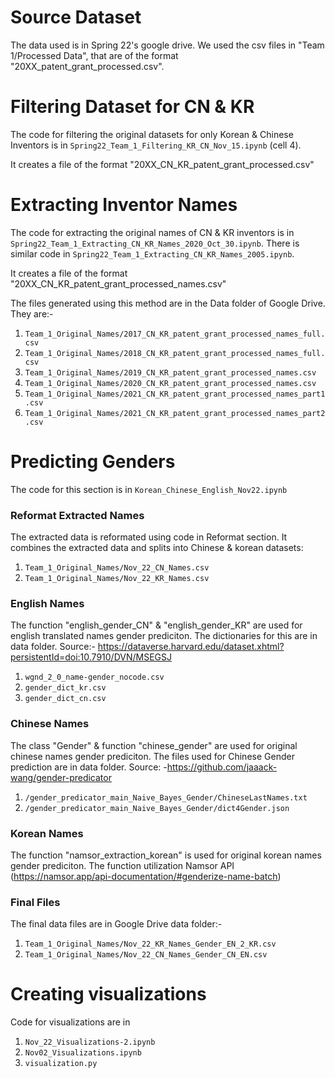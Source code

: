 # Source Dataset

The data used is in Spring 22's google drive. We used the csv files in "Team 1/Processed Data", that are of the format "20XX_patent_grant_processed.csv". 

# Filtering Dataset for CN & KR

The code for filtering the original datasets for only Korean & Chinese Inventors is in `Spring22_Team_1_Filtering_KR_CN_Nov_15.ipynb` (cell 4). 

It creates a file of the format "20XX_CN_KR_patent_grant_processed.csv"


# Extracting Inventor Names

The code for extracting the original names of CN & KR inventors is in `Spring22_Team_1_Extracting_CN_KR_Names_2020_Oct_30.ipynb`. There is similar code in `Spring22_Team_1_Extracting_CN_KR_Names_2005.ipynb`.

It creates a file of the format "20XX_CN_KR_patent_grant_processed_names.csv"

The files generated using this method are in the Data folder of Google Drive. They are:- 

1. `Team_1_Original_Names/2017_CN_KR_patent_grant_processed_names_full.csv`
2. `Team_1_Original_Names/2018_CN_KR_patent_grant_processed_names_full.csv`
3. `Team_1_Original_Names/2019_CN_KR_patent_grant_processed_names.csv`
4. `Team_1_Original_Names/2020_CN_KR_patent_grant_processed_names.csv`
5. `Team_1_Original_Names/2021_CN_KR_patent_grant_processed_names_part1.csv`
6. `Team_1_Original_Names/2021_CN_KR_patent_grant_processed_names_part2.csv`

# Predicting Genders

The code for this section is in `Korean_Chinese_English_Nov22.ipynb`

### Reformat Extracted Names

The extracted data is reformated using code in Reformat section. It combines the extracted data and splits into Chinese & korean datasets:

1. `Team_1_Original_Names/Nov_22_CN_Names.csv`
2. `Team_1_Original_Names/Nov_22_KR_Names.csv`

### English Names


The function "english_gender_CN" & "english_gender_KR" are used for english translated names gender prediciton. The dictionaries for this are in data folder. Source:- https://dataverse.harvard.edu/dataset.xhtml?persistentId=doi:10.7910/DVN/MSEGSJ

1. `wgnd_2_0_name-gender_nocode.csv`
2. `gender_dict_kr.csv`
3. `gender_dict_cn.csv`

### Chinese Names

The class "Gender" & function "chinese_gender" are used for original chinese names gender prediciton. The files used for Chinese Gender prediction are in data folder. Source: -https://github.com/jaaack-wang/gender-predicator

1. `/gender_predicator_main_Naive_Bayes_Gender/ChineseLastNames.txt`
2. `/gender_predicator_main_Naive_Bayes_Gender/dict4Gender.json`

### Korean Names

The function "namsor_extraction_korean" is used for original korean names gender prediciton. The function utilization Namsor API (https://namsor.app/api-documentation/#genderize-name-batch)

### Final Files

The final data files are in Google Drive data folder:-

1. `Team_1_Original_Names/Nov_22_KR_Names_Gender_EN_2_KR.csv`
2. `Team_1_Original_Names/Nov_22_CN_Names_Gender_CN_EN.csv`

# Creating visualizations

Code for visualizations are in 

1. `Nov_22_Visualizations-2.ipynb`
2. `Nov02_Visualizations.ipynb`
3. `visualization.py`
